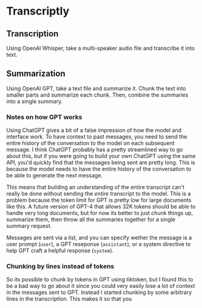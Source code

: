 # Transcriptly

## Transcription

Using OpenAI Whisper, take a multi-speaker audio file and transcribe it into text.

## Summarization

Using OpenAI GPT, take a text file and summarize it. Chunk the text into smaller parts and summarize each chunk. Then, combine the summaries into a single summary.

### Notes on how GPT works

Using ChatGPT gives a bit of a false impression of how the model and interface work. To have context to past messages, you need to send the entire history of the conversation to the model on each subsequent message. I think ChatGPT probably has a pretty streamlined way to go about this, but if you were going to build your own ChatGPT using the same API, you'd quickly find that the messages being sent are pretty long. This is because the model needs to have the entire history of the conversation to be able to generate the next message.

This means that building an understanding of the entire transcript can't really be done without sending the *entire* transcript to the model. This is a problem because the token limit for GPT is pretty low for large documents like this. A future version of GPT-4 that allows 32K tokens should be able to handle very long documents, but for now its better to just chunk things up, summarize them, then throw all the summaries together for a single summary request.

Messages are sent via a list, and you can specify wether the message is a user prompt (`user`), a GPT reseponse (`assistant`), or a system directive to help GPT craft a helpful response (`system`). 

### Chunking by lines instead of tokens

So its possible to chunk by tokens in GPT using tiktoken, but I found this to be a bad way to go about it since you could very easily lose a lot of context in the messages sent to GPT. Instead I started chunking by some arbitrary lines in the transcription. This makes it so that you 

